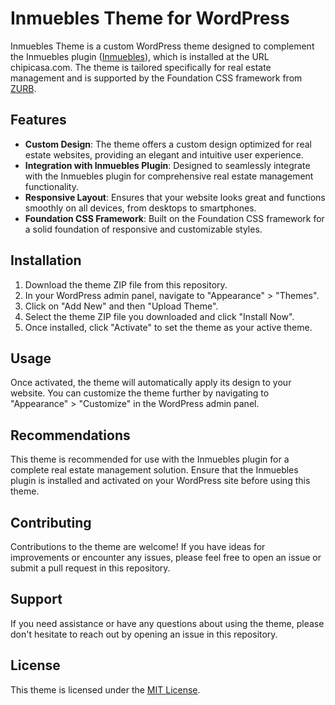 # Inmuebles Theme for WordPress

Inmuebles Theme is a custom WordPress theme designed to complement the Inmuebles plugin ([Inmuebles](https://github.com/jjmontalban/inmuebles)), which is installed at the URL chipicasa.com. The theme is tailored specifically for real estate management and is supported by the Foundation CSS framework from [ZURB](https://foundation.zurb.com/).

## Features

- **Custom Design**: The theme offers a custom design optimized for real estate websites, providing an elegant and intuitive user experience.
- **Integration with Inmuebles Plugin**: Designed to seamlessly integrate with the Inmuebles plugin for comprehensive real estate management functionality.
- **Responsive Layout**: Ensures that your website looks great and functions smoothly on all devices, from desktops to smartphones.
- **Foundation CSS Framework**: Built on the Foundation CSS framework for a solid foundation of responsive and customizable styles.

## Installation

1. Download the theme ZIP file from this repository.
2. In your WordPress admin panel, navigate to "Appearance" > "Themes".
3. Click on "Add New" and then "Upload Theme".
4. Select the theme ZIP file you downloaded and click "Install Now".
5. Once installed, click "Activate" to set the theme as your active theme.

## Usage

Once activated, the theme will automatically apply its design to your website. You can customize the theme further by navigating to "Appearance" > "Customize" in the WordPress admin panel.

## Recommendations

This theme is recommended for use with the Inmuebles plugin for a complete real estate management solution. Ensure that the Inmuebles plugin is installed and activated on your WordPress site before using this theme.

## Contributing

Contributions to the theme are welcome! If you have ideas for improvements or encounter any issues, please feel free to open an issue or submit a pull request in this repository.

## Support

If you need assistance or have any questions about using the theme, please don't hesitate to reach out by opening an issue in this repository.

## License

This theme is licensed under the [MIT License](LICENSE).
